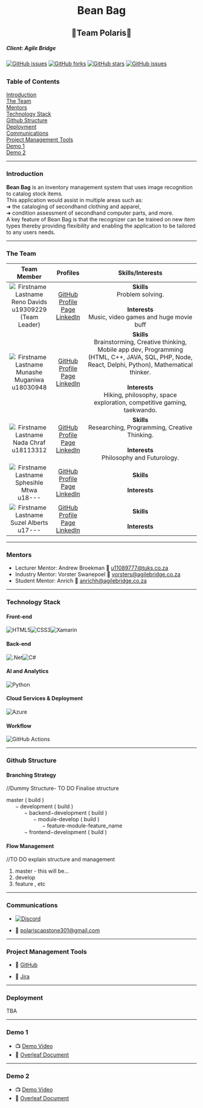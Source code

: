 <h1 align="center">Bean Bag</h1>

<h2 align="center"> 🌠Team Polaris🌠</h2>

<h5>Client: Agile Bridge</h5>

[![GitHub issues](https://img.shields.io/github/issues/COS301-SE-2021/Bean-Bag)](https://github.com/COS301-SE-2021/Bean-Bag/issues) [![GitHub forks](https://img.shields.io/github/forks/COS301-SE-2021/Bean-Bag)](https://github.com/COS301-SE-2021/Bean-Bag/network) [![GitHub stars](https://img.shields.io/github/stars/COS301-SE-2021/Bean-Bag)](https://github.com/COS301-SE-2021/Bean-Bag/stargazers) [![GitHub issues](https://img.shields.io/github/contributors/COS301-SE-2021/Bean-Bag)](https://github.com/COS301-SE-2021/Bean-Bag/contributors)

## <!--Can add more badges about builds and testing later: shields.io -->

### Table of Contents

[Introduction](#intro) <br>
[The Team](#team)<br>
[Mentors](#mentors)<br>
[Technology Stack](#tech)<br>
[Github Structure](#structure)<br>
[Deployment](#deploy)<br>
[Communications](#comms)<br>
[Project Management Tools](#management)<br>
[Demo 1](#D1)<br>
[Demo 2](#D2)

<a name="headers"/>

---

<a name="intro"/><h3>Introduction</h3></a>
<b>Bean Bag</b> is an inventory management system that uses image recognition to catalog stock items.<br>
This application would assist in multiple areas such as:<br>
➜ the cataloging of secondhand clothing and apparel,<br>
➜ condition assessment of secondhand computer parts, and more.<br>
A key feature of Bean Bag is that the recognizer can be trained on new item types thereby providing flexibility and enabling the application to be tailored to any users needs.

---

<a name="team"/><h3>The Team</h3></a>

|                                                                                                                                  **Team Member**                                                                                                                                   |                                                                                **Profiles**                                                                                |                                                                                                                          **Skills/Interests**                                                                                                                          |
| :--------------------------------------------------------------------------------------------------------------------------------------------------------------------------------------------------------------------------------------------------------------------------------: | :------------------------------------------------------------------------------------------------------------------------------------------------------------------------: | :--------------------------------------------------------------------------------------------------------------------------------------------------------------------------------------------------------------------------------------------------------------------: |
| ![Firstname Lastname](https://media-exp1.licdn.com/dms/image/C4E03AQFi_VuyzJsbQQ/profile-displayphoto-shrink_200_200/0/1618521179149?e=1623888000&v=beta&t=tYFv7oSUDzg_I-FSg9SBR9aTI6uAYDAEUejwMbbeq5g "Firstname Lastname") <br/> Reno Davids <br/> u19309229 <br/> (Team Leader) |     [GitHub](https://github.com/Dreddy97) <br/> [Profile Page](https://Dreddy97.github.io/) <br/> [LinkedIn](https://www.linkedin.com/in/reno-davids-661009210/) <br/>     |                                                                              <b>Skills </b> <br> Problem solving. <br><br><b>Interests </b> </br> Music, video games and huge movie buff                                                                               |
|        ![Firstname Lastname](https://media-exp1.licdn.com/dms/image/C4D03AQGjUNDo9-njTQ/profile-displayphoto-shrink_800_800/0/1618493072051?e=1623888000&v=beta&t=S6zalWhawdYxpm72UHxnqX-ReDTfm7o1M6L-oy0gGlo "Firstname Lastname") <br/> Munashe Muganiwa <br/> u18030948         | [GitHub](https://github.com/u18030948) <br/> [Profile Page](https://gitusername.github.io/) <br/> [LinkedIn](https://www.linkedin.com/in/munashe-muganiwa-03b852b4/) <br/> | <b>Skills</b><br> Brainstorming, Creative thinking, Mobile app dev, Programming (HTML, C++, JAVA, SQL, PHP, Node, React, Delphi, Python), Mathematical thinker.</br> <br><b>Interests </b> </br> Hiking, philosophy, space exploration, competitive gaming, taekwando. |
|           ![Firstname Lastname](https://media-exp1.licdn.com/dms/image/C4E03AQHaGBr2eZOt-g/profile-displayphoto-shrink_200_200/0/1618527501276?e=1623888000&v=beta&t=yNfPOUdlNDOjc3CsRqLm-Zsl8ES99AJIt_7vvhc3CDU "Firstname Lastname") <br/> Nada Chraf <br/> u18113312            | [GitHub](https://github.com/nadachra) <br/> [Profile Page](https://nada-chraf.firebaseapp.com/) <br/> [LinkedIn](https://www.linkedin.com/in/nada-chraf-a1314a135/) <br/>  |                                                                     <b>Skills </b> </br> Researching, Programming, Creative Thinking.<br/> <br> <b>Interests </b> </br> Philosophy and Futurology.                                                                     |
|           ![Firstname Lastname](https://media-exp1.licdn.com/dms/image/C4D03AQEceAx_HJkw9A/profile-displayphoto-shrink_400_400/0/1613219411295?e=1627516800&v=beta&t=_M-5Z2-36nwZLZJEhOwEson6D7w_F2gq82la1OhhJu0 "Firstname Lastname") <br/> Sphesihle Mtwa <br/> u18---           |                      [GitHub](https://) <br/> [Profile Page](https://) <br/> [LinkedIn](https://www.linkedin.com/in/sphesihle-mtwa-a33924206/) <br/>                       |                                                                                                           <b>Skills </b> </br> <br> <b>Interests </b> </br>                                                                                                            |
|           ![Firstname Lastname](https://media-exp1.licdn.com/dms/image/C4D03AQH849guxG7z_Q/profile-displayphoto-shrink_400_400/0/1621422993184?e=1627516800&v=beta&t=y-bHpXsM0ia0P4BGHG94jnptNknCyDtuWwHWaOTS6sg "Firstname Lastname") <br/> Suzel Alberts <br/> u17---            |                       [GitHub](https://) <br/> [Profile Page](https://) <br/> [LinkedIn](https://www.linkedin.com/in/suzel-alberts-1a0009210/) <br/>                       |                                                                                                            <b>Skills</b><br/> <br/><b>Interests </b> </br>                                                                                                             |

---

<a name="mentors"/><h3>Mentors</h3></a>

- Lecturer Mentor: Andrew Broekman :email: u11089777@tuks.co.za
- Industry Mentor: Vorster Swanepoel :email: vorsters@agilebridge.co.za
- Student Mentor: Anrich :email: anrichh@agilebridge.co.za

---

<a name="tech"/><h3>Technology Stack</h3></a>

<!--https://github.com/Ileriayo/markdown-badges-->

<!--TODO: Add correct tech to correct sub headings -->

<h4>Front-end</h4>
<img alt="HTML5" src="https://img.shields.io/badge/html5-%23E34F26.svg?style=for-the-badge&logo=html5&logoColor=white"/><img alt="CSS3" src="https://img.shields.io/badge/css3-%231572B6.svg?style=for-the-badge&logo=css3&logoColor=white"/><img alt="Xamarin" src="https://img.shields.io/badge/Xamarin-3498DB?style=for-the-badge&logo=xamarin&logoColor=white"/>

<h4>Back-end</h4>
<img alt=".Net" src="https://img.shields.io/badge/.NET-5C2D91?style=for-the-badge&logo=.net&logoColor=white"/><img alt="C#" src="https://img.shields.io/badge/c%23-%23239120.svg?style=for-the-badge&logo=c-sharp&logoColor=white"/>
<h4>AI and Analytics</h4>
<img alt="Python" src="https://img.shields.io/badge/python-%2314354C.svg?style=for-the-badge&logo=python&logoColor=white"/>

<h4>Cloud Services & Deployment</h4>
<img alt="Azure" src="https://img.shields.io/badge/Microsoft_Azure-0089D6?style=for-the-badge&logo=microsoft-azure&logoColor=white"/>

<h4>Workflow</h4>
<img alt="GitHub Actions" src="https://img.shields.io/badge/githubactions-%232671E5.svg?style=for-the-badge&logo=githubactions&logoColor=white"/>

---

<a name="structure"/><h3>Github Structure</h3></a>

<h4>Branching Strategy</h4>
//Dummy Structure- TO DO Finalise structure

master ( build )
</br>
&nbsp;&nbsp;&nbsp;&nbsp;&nbsp;&nbsp;− development ( build )
</br>
&nbsp;&nbsp;&nbsp;&nbsp;&nbsp;&nbsp;&nbsp;&nbsp;&nbsp;&nbsp;&nbsp;&nbsp;− backend−development ( build )
</br>
&nbsp;&nbsp;&nbsp;&nbsp;&nbsp;&nbsp;&nbsp;&nbsp;&nbsp;&nbsp;&nbsp;&nbsp;&nbsp;&nbsp;&nbsp;&nbsp;&nbsp;&nbsp;− module-develop ( build )
</br>
&nbsp;&nbsp;&nbsp;&nbsp;&nbsp;&nbsp;&nbsp;&nbsp;&nbsp;&nbsp;&nbsp;&nbsp;&nbsp;&nbsp;&nbsp;&nbsp;&nbsp;&nbsp;&nbsp;&nbsp;&nbsp;&nbsp;&nbsp;&nbsp;− feature-module-feature_name
</br>
&nbsp;&nbsp;&nbsp;&nbsp;&nbsp;&nbsp;&nbsp;&nbsp;&nbsp;&nbsp;&nbsp;&nbsp;− frontend−development ( build )

<h4>Flow Management</h4>
//TO DO explain structure and management

1.  master - this will be...
2.  develop
3.  feature , etc

---

<a name="comms"/><h3>Communications</h3></a>

- [![Discord](https://img.shields.io/discord/591914197219016707.svg?label=&logo=discord&logoColor=ffffff&color=7389D8&labelColor=6A7EC2)](https://discord.gg/GJvuD5PM)

- :email: polariscapstone301@gmail.com

---

<a name="management"/><h3>Project Management Tools</h3></a>

- :pushpin: [GitHub](https://github.com/COS301-SE-2021/Bean-Bag/projects)

- :pushpin: [Jira]()

---

<a name="deploy"/><h3>Deployment</h3></a>
TBA

---

<a name="D1"/><h3>Demo 1</h3></a>

- :tv: [Demo Video](https://drive.google.com/open?id=)
- :open_book: [Overleaf Document](https://www.overleaf.com/read/)

---

<a name="D2"/><h3>Demo 2</h3></a>

- :tv: [Demo Video](https://drive.google.com/open?id=)
- :open_book: [Overleaf Document](https://www.overleaf.com/read/)
